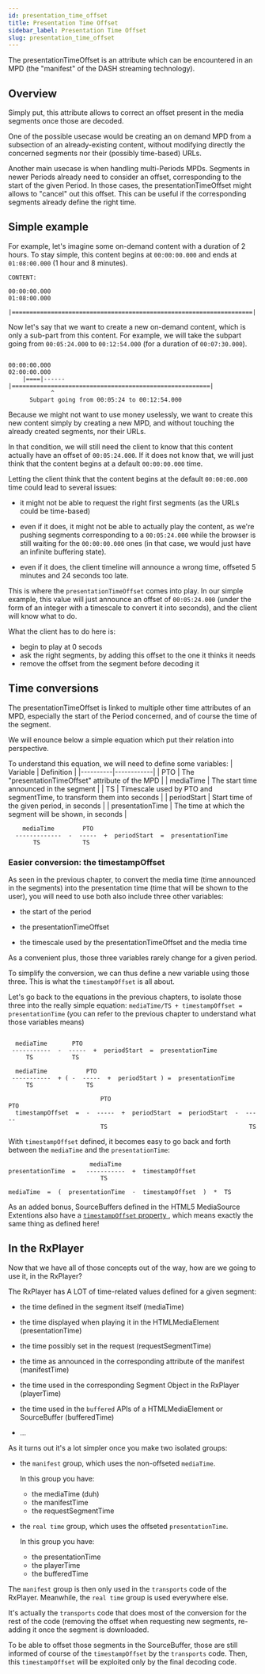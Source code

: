 ```yaml
---
id: presentation_time_offset
title: Presentation Time Offset
sidebar_label: Presentation Time Offset
slug: presentation_time_offset
---
```


The presentationTimeOffset is an attribute which can be encountered in an MPD
(the "manifest" of the DASH streaming technology).

## Overview

Simply put, this attribute allows to correct an offset present in the media
segments once those are decoded.

One of the possible usecase would be creating an on demand MPD from a subsection
of an already-existing content, without modifying directly the concerned
segments nor their (possibly time-based) URLs.

Another main usecase is when handling multi-Periods MPDs.
Segments in newer Periods already need to consider an offset, corresponding to
the start of the given Period.
In those cases, the presentationTimeOffset might allows to "cancel" out this
offset. This can be useful if the corresponding segments already define the
right time.

## Simple example

For example, let's imagine some on-demand content with a duration of 2 hours.
To stay simple, this content begins at `00:00:00.000` and ends at
`01:08:00.000` (1 hour and 8 minutes).

```
CONTENT:

00:00:00.000                                                        01:08:00.000
    |====================================================================|

```

Now let's say that we want to create a new on-demand content, which is only a
sub-part from this content.
For example, we will take the subpart going from `00:05:24.000` to
`00:12:54.000` (for a duration of `00:07:30.000`).

```

00:00:00.000                                                        02:00:00.000
    |====|------|========================================================|
            ^
      Subpart going from 00:05:24 to 00:12:54.000

```

Because we might not want to use money uselessly, we want to create this new
content simply by creating a new MPD, and without touching the already created
segments, nor their URLs.

In that condition, we will still need the client to know that this content
actually have an offset of `00:05:24.000`. If it does not know that, we will
just think that the content begins at a default `00:00:00.000` time.

Letting the client think that the content begins at the default `00:00:00.000`
time could lead to several issues:

- it might not be able to request the right first segments (as the URLs could
  be time-based)

- even if it does, it might not be able to actually play the content, as we're
  pushing segments corresponding to a `00:05:24.000` while the browser is
  still waiting for the `00:00:00.000` ones (in that case, we would just have
  an infinite buffering state).

- even if it does, the client timeline will announce a wrong time, offseted 5
  minutes and 24 seconds too late.

This is where the `presentationTimeOffset` comes into play. In our simple
example, this value will just announce an offset of `00:05:24.000` (under the
form of an integer with a timescale to convert it into seconds), and the client
will know what to do.

What the client has to do here is:

- begin to play at 0 secods
- ask the right segments, by adding this offset to the one it thinks it needs
- remove the offset from the segment before decoding it

## Time conversions

The presentationTimeOffset is linked to multiple other time attributes of an
MPD, especially the start of the Period concerned, and of course the time
of the segment.

We will enounce below a simple equation which put their relation into
perspective.

To understand this equation, we will need to define some variables:
| Variable | Definition |
|----------|------------|
| PTO | The "presentationTimeOffset" attribute of the MPD |
| mediaTime | The start time announced in the segment |
| TS | Timescale used by PTO and segmentTime, to transform them into seconds |
| periodStart | Start time of the given period, in seconds |
| presentationTime | The time at which the segment will be shown, in seconds |

```
    mediaTime        PTO
  -------------  -  -----  +  periodStart  =  presentationTime
       TS            TS
```

### Easier conversion: the timestampOffset

As seen in the previous chapter, to convert the media time (time announced in
the segments) into the presentation time (time that will be shown to the user),
you will need to use both also include three other variables:

- the start of the period

- the presentationTimeOffset

- the timescale used by the presentationTimeOffset and the media time

As a convenient plus, those three variables rarely change for a given period.

To simplify the conversion, we can thus define a new variable using those three.
This is what the `timestampOffset` is all about.

Let's go back to the equations in the previous chapters, to isolate those three
into the really simple equation:
`mediaTime/TS + timestampOffset = presentationTime` (you can refer to the
previous chapter to understand what those variables means)

```

  mediaTime       PTO
 -----------  -  -----  +  periodStart  =  presentationTime
     TS           TS

  mediaTime           PTO
 -----------  + ( -  -----  +  periodStart ) =  presentationTime
     TS               TS

                          PTO                                       PTO
  timestampOffset  =  -  -----  +  periodStart  =  periodStart  -  -----
                          TS                                        TS

```

With `timestampOffset` defined, it becomes easy to go back and forth between
the `mediaTime` and the `presentationTime`:

```
                       mediaTime
presentationTime  =   -----------  +  timestampOffset
                          TS

mediaTime  =  (  presentationTime  -  timestampOffset  )  *  TS

```

As an added bonus, SourceBuffers defined in the HTML5 MediaSource Extentions
also have a [`timestampOffset` property
](https://www.w3.org/TR/media-source/#dom-sourcebuffer-timestampoffset), which
means exactly the same thing as defined here!

## In the RxPlayer

Now that we have all of those concepts out of the way, how are we going to use
it, in the RxPlayer?

The RxPlayer has A LOT of time-related values defined for a given segment:

- the time defined in the segment itself (mediaTime)

- the time displayed when playing it in the HTMLMediaElement
  (presentationTime)

- the time possibly set in the request (requestSegmentTime)

- the time as announced in the corresponding attribute of the manifest
  (manifestTime)

- the time used in the corresponding Segment Object in the RxPlayer
  (playerTime)

- the time used in the `buffered` APIs of a HTMLMediaElement or SourceBuffer
  (bufferedTime)

- ...

As it turns out it's a lot simpler once you make two isolated groups:

- the `manifest` group, which uses the non-offseted `mediaTime`.

  In this group you have:

  - the mediaTime (duh)
  - the manifestTime
  - the requestSegmentTime

- the `real time` group, which uses the offseted `presentationTime`.

  In this group you have:

  - the presentationTime
  - the playerTime
  - the bufferedTime

The `manifest` group is then only used in the `transports` code of the
RxPlayer.
Meanwhile, the `real time` group is used everywhere else.

It's actually the `transports` code that does most of the conversion for the
rest of the code (removing the offset when requesting new segments, re-adding it
once the segment is downloaded.

To be able to offset those segments in the SourceBuffer, those are still
informed of course of the `timestampOffset` by the `transports` code.
Then, this `timestampOffset` will be exploited only by the final decoding
code.

